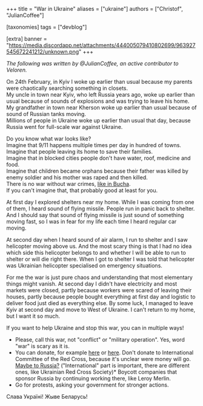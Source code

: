 +++
title = "War in Ukraine"
aliases = ["ukraine"]
authors = ["Christof", "JulianCoffee"]

[taxonomies]
tags = ["devblog"]

[extra]
banner = "https://media.discordapp.net/attachments/444005079410802699/963927545672241212/unknown.png"
+++

*The following was written by @JulianCoffee, an active contributor to Veloren.*

On 24th February, in Kyiv I woke up earlier than usual because my parents were
chaotically searching something in closets.
<br>
My uncle in town near Kyiv, who left
Russia years ago, woke up earlier than usual because of sounds of explosions and
was trying to leave his home.
<br>
My grandfather in town near Kherson woke up
earlier than usual because of sound of Russian tanks moving.
<br>
Millions of people
in Ukraine woke up earlier than usual that day, because Russia went for
full-scale war against Ukraine.

Do you know what war looks like?
<br>
Imagine that 9/11 happens multiple times per
day in hundred of towns.
<br>
Imagine that people leaving its home to save their
families.
<br>
Imagine that in blocked cities people don't have water, roof, medicine
and food.
<br>
Imagine that children became orphans because their father was killed
by enemy soldier and his mother was raped and then killed.
<br>
There is no war
without war crimes, [like in Bucha](https://youtu.be/oJHhB85huXQ).
<br>
If you can't
imagine that, that probably good at least for you.

At first day I explored shelters near my home. While I was coming from one of
them, I heard sound of flying missile. People run in panic back to shelter. And
I should say that sound of flying missile is just sound of something moving
fast, so I was in fear for my life each time I heard regular car moving.

At
second day when I heard sound of air alarm, I run to shelter and I saw
helicopter moving above us. And the most scary thing is that I had no idea which
side this helicopter belongs to and whether I will be able to run to shelter or
will die right there. When I got to shelter I was told that helicopter was
Ukrainian helicopter specialised on emergency situations.

For me the war is just
pure chaos and understanding that most elementary things might vanish. At second
day I didn't have electricity and most markets were closed, partly because
workers were scared of leaving their houses, partly because people bought
everything at first day and logistic to deliver food just died as everything
else. By some luck, I managed to leave Kyiv at second day and move to West of
Ukraine. I can't return to my home, but I want it so much.

If you want to help Ukraine and stop this war, you can in multiple ways!

* Please, call this war, not "conflict" or "military operation". Yes, word "war"
  is scary as it is.
* You can donate, for example [here](https://twitter.com/Ukraine/status/1505513001742487555) or [here](https://putina.net/). Don't donate to International Committee of the Red Cross, because it's unclear were money will go. [Maybe to Russia?](https://www.rada.gov.ua/en/news/News/220991.html) ("International" part is important, there are different ones, like Ukrainian Red Cross Society)* Boycott companies that sponsor Russia by continuing working there, like Leroy Merlin.
* Go for protests, asking your government for stronger actions.

Слава Україні! Жыве Беларусь!
